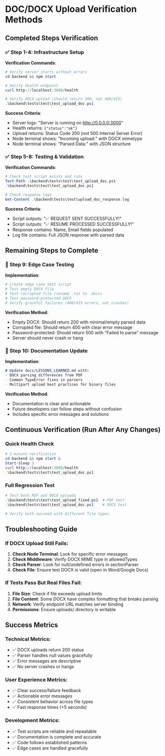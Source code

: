 # DOC/DOCX Upload Verification Methods

## Completed Steps Verification

### ✅ Step 1-4: Infrastructure Setup
**Verification Commands**:
```powershell
# Verify server starts without errors
cd backend && npm start

# Verify health endpoint
curl http://localhost:3000/health

# Verify DOCX upload (should return 200, not 400/415)
.\backend\tests\test\test_upload_doc.ps1
```

**Success Criteria**:
- Server logs: "Server is running on http://0.0.0.0:3000"
- Health returns: `{"status":"ok"}`
- Upload returns: Status Code 200 (not 500 Internal Server Error)
- Node terminal shows: "Incoming upload:" with DOCX mimetype
- Node terminal shows: "Parsed Data:" with JSON structure

### ✅ Step 5-8: Testing & Validation
**Verification Commands**:
```powershell
# Check test script exists and runs
Test-Path .\backend\tests\test\test_upload_doc.ps1
.\backend\tests\test\test_upload_doc.ps1

# Check response logs
Get-Content .\backend\tests\test\upload_doc_response.log
```

**Success Criteria**:
- Script outputs: "✅ REQUEST SENT SUCCESSFULLY!"
- Script outputs: "✅ RESUME PROCESSED SUCCESSFULLY!"
- Response contains: Name, Email fields populated
- Log file contains: Full JSON response with parsed data

## Remaining Steps to Complete

### 🔄 Step 9: Edge Case Testing
**Implementation**:
```powershell
# Create edge case test script
# Test empty DOCX file
# Test corrupted file (rename .txt to .docx)
# Test password-protected DOCX
# Verify graceful failures (400/415 errors, not crashes)
```

**Verification Method**:
- Empty DOCX: Should return 200 with minimal/empty parsed data
- Corrupted file: Should return 400 with clear error message
- Password-protected: Should return 500 with "Failed to parse" message
- Server should never crash or hang

### 📝 Step 10: Documentation Update
**Implementation**:
```markdown
# Update docs/LESSONS_LEARNED.md with:
- DOCX parsing differences from PDF
- Common TypeError fixes in parsers
- Multipart upload best practices for binary files
```

**Verification Method**:
- Documentation is clear and actionable
- Future developers can follow steps without confusion
- Includes specific error messages and solutions

## Continuous Verification (Run After Any Changes)

### Quick Health Check
```powershell
# 1-minute verification
cd backend && npm start &
Start-Sleep 3
curl http://localhost:3000/health
.\backend\tests\test\test_upload_doc.ps1
```

### Full Regression Test
```powershell
# Test both PDF and DOCX uploads
.\backend\tests\test\test_upload_fixed.ps1  # PDF test
.\backend\tests\test\test_upload_doc.ps1    # DOCX test

# Verify both succeed with different file types
```

## Troubleshooting Guide

### If DOCX Upload Still Fails:
1. **Check Node Terminal**: Look for specific error messages
2. **Check Middleware**: Verify DOCX MIME type in allowedTypes
3. **Check Parser**: Look for null/undefined errors in sectionParser
4. **Check File**: Ensure test DOCX is valid (open in Word/Google Docs)

### If Tests Pass But Real Files Fail:
1. **File Size**: Check if file exceeds upload limits
2. **File Content**: Some DOCX have complex formatting that breaks parsing
3. **Network**: Verify endpoint URL matches server binding
4. **Permissions**: Ensure uploads/ directory is writable

## Success Metrics

### Technical Metrics:
- ✅ DOCX uploads return 200 status
- ✅ Parser handles null values gracefully
- ✅ Error messages are descriptive
- ✅ No server crashes or hangs

### User Experience Metrics:
- ✅ Clear success/failure feedback
- ✅ Actionable error messages
- ✅ Consistent behavior across file types
- ✅ Fast response times (<5 seconds)

### Development Metrics:
- ✅ Test scripts are reliable and repeatable
- ✅ Documentation is complete and accurate
- ✅ Code follows established patterns
- ✅ Edge cases are handled gracefully
